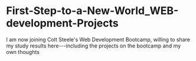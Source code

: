 # First-Step-to-a-New-World_WEB-development-Projects
I am now joining Colt Steele's Web Development Bootcamp, willing to share my study results here---including the projects on the bootcamp and my own thoughts
